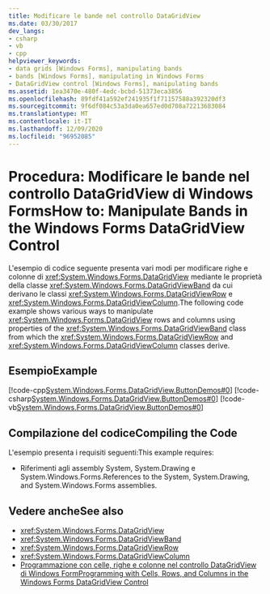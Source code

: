 ```yaml
---
title: Modificare le bande nel controllo DataGridView
ms.date: 03/30/2017
dev_langs:
- csharp
- vb
- cpp
helpviewer_keywords:
- data grids [Windows Forms], manipulating bands
- bands [Windows Forms], manipulating in Windows Forms
- DataGridView control [Windows Forms], manipulating bands
ms.assetid: 1ea3470e-480f-4edc-bcbd-51373eca3856
ms.openlocfilehash: 89fdf41a592ef241935f1f71157588a392320df3
ms.sourcegitcommit: 9f6df084c53a3da0ea657ed0d708a72213683084
ms.translationtype: MT
ms.contentlocale: it-IT
ms.lasthandoff: 12/09/2020
ms.locfileid: "96952085"
---
```

# <a name="how-to-manipulate-bands-in-the-windows-forms-datagridview-control"></a><span data-ttu-id="927bd-102">Procedura: Modificare le bande nel controllo DataGridView di Windows Forms</span><span class="sxs-lookup"><span data-stu-id="927bd-102">How to: Manipulate Bands in the Windows Forms DataGridView Control</span></span>
<span data-ttu-id="927bd-103">L'esempio di codice seguente presenta vari modi per modificare righe e colonne di <xref:System.Windows.Forms.DataGridView> mediante le proprietà della classe <xref:System.Windows.Forms.DataGridViewBand> da cui derivano le classi <xref:System.Windows.Forms.DataGridViewRow> e <xref:System.Windows.Forms.DataGridViewColumn>.</span><span class="sxs-lookup"><span data-stu-id="927bd-103">The following code example shows various ways to manipulate <xref:System.Windows.Forms.DataGridView> rows and columns using properties of the <xref:System.Windows.Forms.DataGridViewBand> class from which the <xref:System.Windows.Forms.DataGridViewRow> and <xref:System.Windows.Forms.DataGridViewColumn> classes derive.</span></span>  
  
## <a name="example"></a><span data-ttu-id="927bd-104">Esempio</span><span class="sxs-lookup"><span data-stu-id="927bd-104">Example</span></span>  
 [!code-cpp[System.Windows.Forms.DataGridView.ButtonDemos#0](~/samples/snippets/cpp/VS_Snippets_Winforms/System.Windows.Forms.DataGridView.ButtonDemos/CPP/DataGridViewBandDemo.cpp#0)]
 [!code-csharp[System.Windows.Forms.DataGridView.ButtonDemos#0](~/samples/snippets/csharp/VS_Snippets_Winforms/System.Windows.Forms.DataGridView.ButtonDemos/CS/DataGridViewBandDemo.cs#0)]
 [!code-vb[System.Windows.Forms.DataGridView.ButtonDemos#0](~/samples/snippets/visualbasic/VS_Snippets_Winforms/System.Windows.Forms.DataGridView.ButtonDemos/VB/datagridviewbanddemo.vb#0)]  
  
## <a name="compiling-the-code"></a><span data-ttu-id="927bd-105">Compilazione del codice</span><span class="sxs-lookup"><span data-stu-id="927bd-105">Compiling the Code</span></span>  
 <span data-ttu-id="927bd-106">L'esempio presenta i requisiti seguenti:</span><span class="sxs-lookup"><span data-stu-id="927bd-106">This example requires:</span></span>  
  
- <span data-ttu-id="927bd-107">Riferimenti agli assembly System, System.Drawing e System.Windows.Forms.</span><span class="sxs-lookup"><span data-stu-id="927bd-107">References to the System, System.Drawing, and System.Windows.Forms assemblies.</span></span>  
  
## <a name="see-also"></a><span data-ttu-id="927bd-108">Vedere anche</span><span class="sxs-lookup"><span data-stu-id="927bd-108">See also</span></span>

- <xref:System.Windows.Forms.DataGridView>
- <xref:System.Windows.Forms.DataGridViewBand>
- <xref:System.Windows.Forms.DataGridViewRow>
- <xref:System.Windows.Forms.DataGridViewColumn>
- [<span data-ttu-id="927bd-109">Programmazione con celle, righe e colonne nel controllo DataGridView di Windows Form</span><span class="sxs-lookup"><span data-stu-id="927bd-109">Programming with Cells, Rows, and Columns in the Windows Forms DataGridView Control</span></span>](programming-with-cells-rows-and-columns-in-the-datagrid.md)

